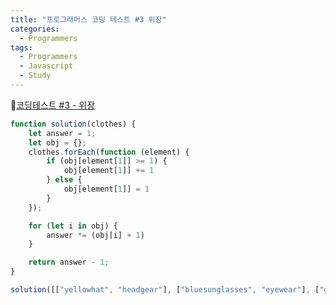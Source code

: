 ```yaml
---
title: "프로그래머스 코딩 테스트 #3 위장"
categories:
  - Programmers
tags:
  - Programmers
  - Javascript
  - Study
---
```


🔗[코딩테스트 #3 - 위장](https://programmers.co.kr/learn/courses/30/lessons/42578?language=javascript)

```javascript
function solution(clothes) {
    let answer = 1;
    let obj = {};
    clothes.forEach(function (element) {
        if (obj[element[1]] >= 1) {
            obj[element[1]] += 1
        } else {
            obj[element[1]] = 1
        }
    });

    for (let i in obj) {
        answer *= (obj[i] + 1)
    }

    return answer - 1;
}

solution([["yellowhat", "headgear"], ["bluesunglasses", "eyewear"], ["green_turban", "headgear"]]);
```